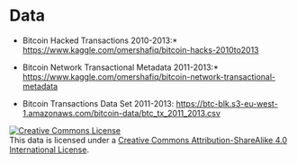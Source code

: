 # Data

* Bitcoin Hacked Transactions 2010-2013:* https://www.kaggle.com/omershafiq/bitcoin-hacks-2010to2013

* Bitcoin Network Transactional Metadata 2011-2013:* https://www.kaggle.com/omershafiq/bitcoin-network-transactional-metadata

* Bitcoin Transactions Data Set 2011-2013: https://btc-blk.s3-eu-west-1.amazonaws.com/bitcoin-data/btc_tx_2011_2013.csv


<a rel="license" href="http://creativecommons.org/licenses/by-sa/4.0/"><img alt="Creative Commons License" style="border-width:0" src="https://i.creativecommons.org/l/by-sa/4.0/88x31.png" /></a><br />This data is licensed under a <a rel="license" href="http://creativecommons.org/licenses/by-sa/4.0/">Creative Commons Attribution-ShareAlike 4.0 International License</a>.
